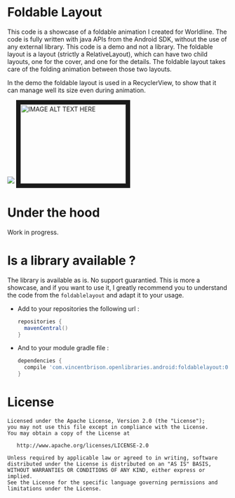 Foldable Layout
=================
This code is a showcase of a foldable animation I created for Worldline. The code is fully written
with java APIs from the Android SDK, without the use of any external library. This code is a demo and not a library.
The foldable layout is a layout (strictly a RelativeLayout), which can have two child layouts, one for the cover, and
one for the details. The foldable layout takes care of the folding animation between those two layouts.

In the demo the foldable layout is used in a RecyclerView, to show that it can manage well its size even during animation.

![](https://raw.githubusercontent.com/worldline/FoldableLayout/dev/screenshots/demo.gif)
<a href="http://www.youtube.com/watch?feature=player_embedded&v=XOAcNW82dl8
" target="_blank"><img src="http://img.youtube.com/vi/XOAcNW82dl8/0.jpg"
alt="IMAGE ALT TEXT HERE" width="240" height="180" border="10" /></a>


Under the hood
==============
Work in progress.

Is a library available ?
========================
The library is available as is. No support guarantied. This is more a showcase, and if you want to use it, I greatly recommend you to understand the code from the `foldablelayout` and adapt it
to your usage.

 - Add to your repositories the following url :

   ```gradle
   repositories {
     mavenCentral()
   }
   ```

 - And to your module gradle file :

   ```gradle   
   dependencies {
     compile 'com.vincentbrison.openlibraries.android:foldablelayout:0.0.1@aar'
   }
   ```   

License
=======

    Licensed under the Apache License, Version 2.0 (the "License");
    you may not use this file except in compliance with the License.
    You may obtain a copy of the License at

       http://www.apache.org/licenses/LICENSE-2.0

    Unless required by applicable law or agreed to in writing, software
    distributed under the License is distributed on an "AS IS" BASIS,
    WITHOUT WARRANTIES OR CONDITIONS OF ANY KIND, either express or implied.
    See the License for the specific language governing permissions and
    limitations under the License.
